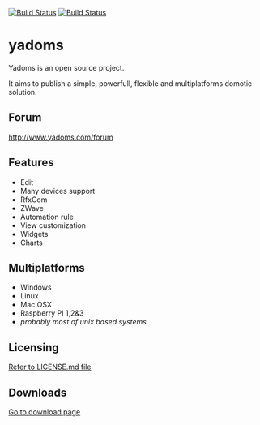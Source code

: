 [![Build Status](https://travis-ci.org/Yadoms/yadoms.svg?branch=master)](https://travis-ci.org/Yadoms/yadoms) [![Build Status](https://ci.appveyor.com/api/projects/status/github/yadoms/yadoms-build-windows?branch=master&svg=true)](https://ci.appveyor.com/project/yadoms/yadoms)

# yadoms
Yadoms is an open source project. 

It aims to publish a simple, powerfull, flexible and multiplatforms domotic solution.

## Forum

http://www.yadoms.com/forum


## Features
* Edit
* Many devices support
* RfxCom
* ZWave
* Automation rule
* View customization
* Widgets
* Charts

## Multiplatforms
* Windows
* Linux
* Mac OSX
* Raspberry PI 1,2&3
* *probably most of unix based systems*

## Licensing

[Refer to LICENSE.md file](LICENSE.md)

## Downloads

[Go to download page](https://github.com/Yadoms/yadoms/releases/)

